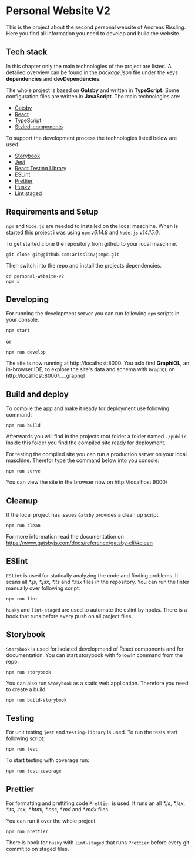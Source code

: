 # Personal Website V2

This is the project about the second personal website of Andreas Rissling. Here you find all information you need to develop and build the website.

## Tech stack

In this chapter only the main technologies of the project are listed. A detailed overview can be found in the _package.json_ file under the keys **dependencies** and **devDependencies**.

The whole project is based on **Gatsby** and written in **TypeScript.** Some configuration files are written in **JavaScript**. The main technologies are:

- [Gatsby](https://www.gatsbyjs.com/)
- [React](https://reactjs.org/)
- [TypeScript](https://www.typescriptlang.org/)
- [Styled-components](https://styled-components.com/)

To support the development process the technologies listed below are used:

- [Storybook](https://storybook.js.org/)
- [Jest](https://jestjs.io/)
- [React Testing Library](https://testing-library.com/docs/react-testing-library/intro/)
- [ESLint](https://eslint.org/)
- [Prettier](https://prettier.io/)
- [Husky](https://typicode.github.io/husky/#/)
- [Lint staged](https://github.com/okonet/lint-staged#readme)

## Requirements and Setup

`npm` and `Node.js` are needed to installed on the local maschine. When is started this project i was using `npm` _v6.14.8_ and `Node.js` _v14.15.0_.

To get started clone the repository from github to your local maschine.

```
git clone git@github.com:arisslin/jsmpc.git
```

Then switch into the repo and install the projects dependencies.

```
cd personal-website-v2
npm i
```

## Developing

For running the development server you can run following `npm` scripts in your console.

```
npm start
```

or

```
npm run develop
```

The site is now running at http://localhost:8000. You aslo find **GraphiQL**, an in-browser IDE, to explore the site's data and schema with `GraphQL` on http://localhost:8000/\_\_\_graphql

## Build and deploy

To compile the app and make it ready for deployment use following command:

```
npm run build
```

Afterwards you will find in the projects root folder a folder named `./public`. Inside this folder you find the compiled site ready for deployment.

For testing the compiled site you can run a production server on your local maschine. Therefor type the command below into you console:

```
npm run serve
```

You can view the site in the browser now on http://localhost:9000/

## Cleanup

If the local project has issues `Gatsby` provides a clean up script.

```
npm run clean
```

For more information read the documentation on https://www.gatsbyjs.com/docs/reference/gatsby-cli/#clean

## ESlint

`ESlint` is used for statically analyzing the code and finding problems. It scans all _\*.js,_ _\*.jsx,_ _\*.ts_ and _\*.tsx_ files in the repository. You can run the linter manually over following script:

```
npm run lint
```

`husky` and `lint-staged` are used to automate the eslint by hooks.
There is a hook that runs before every push on all project files.

## Storybook

`Storybook` is used for isolated developmend of React components and for documentation. You can start storybook with followin command from the repo:

```
npm run storybook
```

You can also run `Storybook` as a static web application. Therefore you need
to create a build.

```
npm run build-storybook
```

## Testing

For unit testing `jest` and `testing-library` is used. To run the tests start following script:

```
npm run test
```

To start testing with coverage run:

```
npm run test:coverage
```

## Prettier

For formatting and prettifing code `Prettier` is used.
It runs an all _\*.js_, _\*.jsx_, _\*.ts_, _*.tsx*_, _\*.html_, _\*.css_,
_\*.md_ and _\*.mdx_ files.

You can run it over the whole project.

```
npm run prettier
```

There is hook for `husky` with `lint-staged` that runs `Prettier` before every git commit to on staged files.

